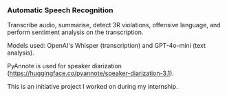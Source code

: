 ### Automatic Speech Recognition

Transcribe audio, summarise, detect 3R violations, offensive language, and perform sentiment analysis on the transcription.

Models used: OpenAI's Whisper (transcription) and GPT-4o-mini (text analysis).

PyAnnote is used for speaker diarization (https://huggingface.co/pyannote/speaker-diarization-3.1).

This is an initiative project I worked on during my internship.
